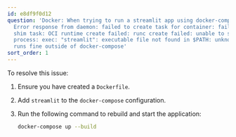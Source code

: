 ```yaml
---
id: e8df9f0d12
question: 'Docker: When trying to run a streamlit app using docker-compose, I get:
  Error response from daemon: failed to create task for container: failed to create
  shim task: OCI runtime create failed: runc create failed: unable to start container
  process: exec: "streamlit": executable file not found in $PATH: unknown. The app
  runs fine outside of docker-compose'
sort_order: 1
---
```


To resolve this issue:

1. Ensure you have created a `Dockerfile`.
2. Add `streamlit` to the `docker-compose` configuration.
3. Run the following command to rebuild and start the application:

   ```bash
   docker-compose up --build
   ```